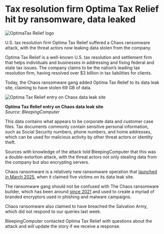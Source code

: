 # Tax resolution firm Optima Tax Relief hit by ransomware, data leaked

![OptimaTax Relief logo](https://www.bleepstatic.com/content/hl-images/2025/06/06/OptimaTax_Relief.jpg)

U.S. tax resolution firm Optima Tax Relief suffered a Chaos ransomware attack, with the threat actors now leaking data stolen from the company.

Optima Tax Relief is a well-known U.S. tax resolution and settlement firm that helps individuals and businesses in addressing and fixing federal and state tax issues. The company claims to be the nation’s leading tax resolution firm, having resolved over $3 billion in tax liabilities for clients.

Today, the Chaos ransomware gang added Optima Tax Relief to its data leak site, claiming to have stolen 69 GB of data. 

![Optima Tax Relief entry on Chaos data leak site](https://www.bleepstatic.com/images/news/ransomware/attacks/o/optimatax-relief/chaos-optima.jpg)

**Optima Tax Relief entry on Chaos data leak site**  
_Source: BleepingComputer_

This data contains what appears to be corporate data and customer case files. Tax documents commonly contain sensitive personal information, such as Social Security numbers, phone numbers, and home addresses, which can be used for malicious activity by other threat actors or identity theft.

Sources with knowledge of the attack told BleepingComputer that this was a double-extortion attack, with the threat actors not only stealing data from the company but also encrypting servers.

Chaos ransomware is a relatively new ransomware operation that [launched in March 2025](https://x.com/DarkWebInformer/status/1906795366055391434), when it claimed five victims on its data leak site.

The ransomware gang should not be confused with The Chaos ransomware builder, which has been around [since 2021](https://www.trendmicro.com/en%5Fus/research/21/h/chaos-ransomware-a-dangerous-proof-of-concept.html) and used to create a myriad of branded encryptors used in phishing and malware campaigns.

Chaos ransomware also claimed to have breached the Salvation Army, which did not respond to our queries last week.

BleepingComputer contacted Optima Tax Relief with questions about the attack and will update the story if we receive a response.